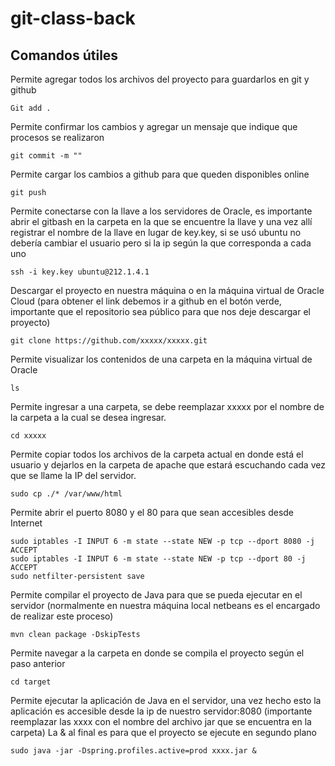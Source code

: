 # git-class-back

## Comandos útiles


Permite agregar todos los archivos del proyecto para guardarlos en git y github

`Git add . `

Permite confirmar los cambios y agregar un mensaje que indique que procesos se realizaron

`git commit -m ""`

Permite cargar los cambios a github para que queden disponibles online

`git push`

Permite conectarse con la llave a los servidores de Oracle, es importante abrir el gitbash en la carpeta en la que se encuentre la llave
y una vez allí registrar el nombre de la llave en lugar de key.key, si se usó ubuntu no debería cambiar el usuario pero si la ip según la que corresponda a cada uno

`ssh -i key.key ubuntu@212.1.4.1`

Descargar el proyecto en nuestra máquina o en la máquina virtual de Oracle Cloud
(para obtener el link debemos ir a github en el botón verde, importante que el repositorio sea público para que nos deje descargar el proyecto)

`git clone https://github.com/xxxxx/xxxxx.git`

Permite visualizar los contenidos de una carpeta en la máquina virtual de Oracle

`ls`

Permite ingresar a una carpeta, se debe reemplazar xxxxx por el nombre de la carpeta a la cual se desea ingresar.

`cd xxxxx`

Permite copiar todos los archivos de la carpeta actual en donde está el usuario y dejarlos en la carpeta de apache que estará escuchando cada vez que se llame la IP del servidor.

`sudo cp ./* /var/www/html`

Permite abrir el puerto 8080 y el 80 para que sean accesibles desde Internet

```
sudo iptables -I INPUT 6 -m state --state NEW -p tcp --dport 8080 -j ACCEPT
sudo iptables -I INPUT 6 -m state --state NEW -p tcp --dport 80 -j ACCEPT
sudo netfilter-persistent save
```

Permite compilar el proyecto de Java para que se pueda ejecutar en el servidor (normalmente en nuestra máquina local netbeans es el encargado de realizar este proceso)

`mvn clean package -DskipTests`

Permite navegar a la carpeta en donde se compila el proyecto según el paso anterior

`cd target`

Permite ejecutar la aplicación de Java en el servidor, una vez hecho esto la aplicación es accesible desde la ip de nuestro servidor:8080 (importante reemplazar las xxxx con el nombre del archivo jar que se encuentra en la carpeta)
La & al final es para que el proyecto se ejecute en segundo plano 

`sudo java -jar -Dspring.profiles.active=prod xxxx.jar &`
